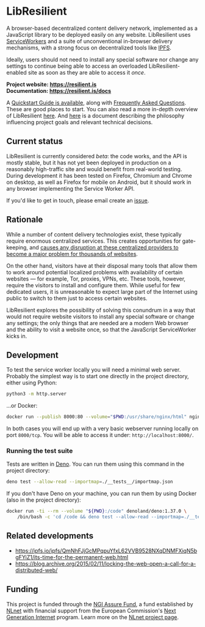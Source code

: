 # LibResilient

A browser-based decentralized content delivery network, implemented as a JavaScript library to be deployed easily on any website. LibResilient uses [ServiceWorkers](https://developer.mozilla.org/en-US/docs/Web/API/Service_Worker_API/Using_Service_Workers) and a suite of unconventional in-browser delivery mechanisms, with a strong focus on decentralized tools like [IPFS](https://ipfs.io/).

Ideally, users should not need to install any special software nor change any settings to continue being able to access an overloaded LibResilient-enabled site as soon as they are able to access it *once*.

**Project website: https://resilient.is  
Documentation: https://resilient.is/docs**

A [Quickstart Guide is available](https://resilient.is/docs/QUICKSTART/), along with [Frequently Asked Questions](https://resilient.is/docs/FAQ/). These are good places to start. You can also read a more in-depth overview of LibResilient [here](https://resilient.is/docs/ARCHITECTURE/). And [here](https://resilient.is/docs/PHILOSOPHY/) is a document describing the philosophy influencing project goals and relevant technical decisions.

## Current status

LibResilient is currently considered *beta*: the code works, and the API is mostly stable, but it has not yet been deployed in production on a reasonably high-traffic site and would benefit from real-world testing. During development it has been tested on Firefox, Chromium and Chrome on desktop, as well as Firefox for mobile on Android, but it should work in any browser implementing the Service Worker API.

If you'd like to get in touch, please email create an [issue](https://gitlab.com/rysiekpl/libresilient/-/issues/new).

## Rationale

While a number of content delivery technologies exist, these typically require enormous centralized services. This creates opportunities for gate-keeping, and [causes any disruption at these centralized providers to become a major problem for thousands of websites](https://blog.cloudflare.com/cloudflare-outage-on-july-17-2020/).

On the other hand, visitors have at their disposal many tools that allow them to work around potential localized problems with availability of certain websites — for example, Tor, proxies, VPNs, etc. These tools, however, require the visitors to install and configure them. While useful for few dedicated users, it is unreasonable to expect large part of the Internet using public to switch to them just to access certain websites.

LibResilient explores the possibility of solving this conundrum in a way that would not require website visitors to install any special software or change any settings; the only things that are needed are a modern Web browser and the ability to visit a website once, so that the JavaScript ServiceWorker kicks in.

## Development

To test the service worker locally you will need a minimal web server. Probably the simplest way is to start one directly in the project directory, either using Python:

```bash
python3 -m http.server
```

...or Docker:

```bash
docker run --publish 8000:80 --volume="$PWD:/usr/share/nginx/html" nginx
```

In both cases you will end up with a very basic webserver running locally on port `8000/tcp`. You will be able to access it under: `http://localhost:8000/`.

### Running the test suite

Tests are written in [Deno](https://docs.deno.com/runtime/manual/basics/testing/). You can run them using this command in the project directory:

```bash
deno test --allow-read --importmap=./__tests__/importmap.json
```

If you don't have Deno on your machine, you can run them by using Docker (also in the project directory):

```bash
docker run -ti --rm --volume "${PWD}:/code" denoland/deno:1.37.0 \
    /bin/bash -c 'cd /code && deno test --allow-read --importmap=./__tests__/importmap.json'
```

## Related developments

 - https://ipfs.io/ipfs/QmNhFJjGcMPqpuYfxL62VVB9528NXqDNMFXiqN5bgFYiZ1/its-time-for-the-permanent-web.html
 - https://blog.archive.org/2015/02/11/locking-the-web-open-a-call-for-a-distributed-web/

## Funding

This project is funded through the [NGI Assure Fund](https://nlnet.nl/assure), a fund established by [NLnet](https://nlnet.nl) with financial support from the European Commission's [Next Generation Internet](https://ngi.eu) program. Learn more on the [NLnet project page](https://nlnet.nl/project/libresilient#ack).
